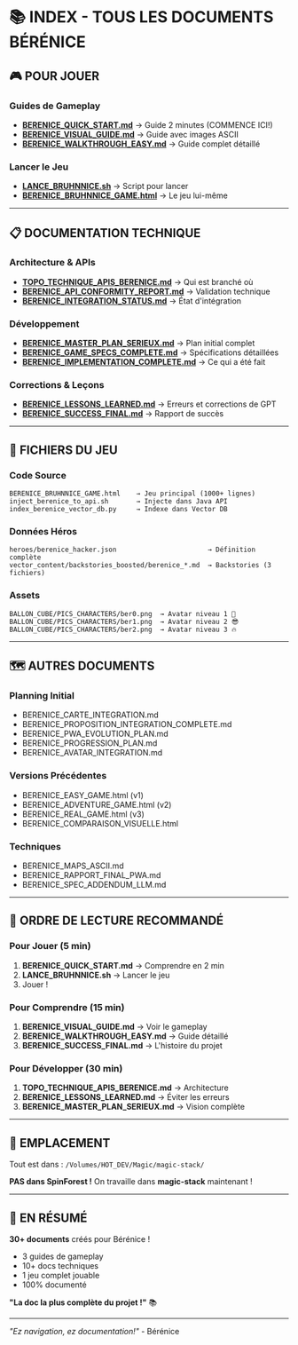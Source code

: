 # 📚 INDEX - TOUS LES DOCUMENTS BÉRÉNICE

## 🎮 POUR JOUER

### Guides de Gameplay
- **[BERENICE_QUICK_START.md](BERENICE_QUICK_START.md)** → Guide 2 minutes (COMMENCE ICI!)
- **[BERENICE_VISUAL_GUIDE.md](BERENICE_VISUAL_GUIDE.md)** → Guide avec images ASCII
- **[BERENICE_WALKTHROUGH_EASY.md](BERENICE_WALKTHROUGH_EASY.md)** → Guide complet détaillé

### Lancer le Jeu
- **[LANCE_BRUHNNICE.sh](LANCE_BRUHNNICE.sh)** → Script pour lancer
- **[BERENICE_BRUHNNICE_GAME.html](BERENICE_BRUHNNICE_GAME.html)** → Le jeu lui-même

---

## 📋 DOCUMENTATION TECHNIQUE

### Architecture & APIs
- **[TOPO_TECHNIQUE_APIS_BERENICE.md](TOPO_TECHNIQUE_APIS_BERENICE.md)** → Qui est branché où
- **[BERENICE_API_CONFORMITY_REPORT.md](BERENICE_API_CONFORMITY_REPORT.md)** → Validation technique
- **[BERENICE_INTEGRATION_STATUS.md](BERENICE_INTEGRATION_STATUS.md)** → État d'intégration

### Développement
- **[BERENICE_MASTER_PLAN_SERIEUX.md](BERENICE_MASTER_PLAN_SERIEUX.md)** → Plan initial complet
- **[BERENICE_GAME_SPECS_COMPLETE.md](BERENICE_GAME_SPECS_COMPLETE.md)** → Spécifications détaillées
- **[BERENICE_IMPLEMENTATION_COMPLETE.md](BERENICE_IMPLEMENTATION_COMPLETE.md)** → Ce qui a été fait

### Corrections & Leçons
- **[BERENICE_LESSONS_LEARNED.md](BERENICE_LESSONS_LEARNED.md)** → Erreurs et corrections de GPT
- **[BERENICE_SUCCESS_FINAL.md](BERENICE_SUCCESS_FINAL.md)** → Rapport de succès

---

## 📂 FICHIERS DU JEU

### Code Source
```
BERENICE_BRUHNNICE_GAME.html    → Jeu principal (1000+ lignes)
inject_berenice_to_api.sh       → Injecte dans Java API
index_berenice_vector_db.py     → Indexe dans Vector DB
```

### Données Héros
```
heroes/berenice_hacker.json                       → Définition complète
vector_content/backstories_boosted/berenice_*.md  → Backstories (3 fichiers)
```

### Assets
```
BALLON_CUBE/PICS_CHARACTERS/ber0.png  → Avatar niveau 1 😤
BALLON_CUBE/PICS_CHARACTERS/ber1.png  → Avatar niveau 2 😎
BALLON_CUBE/PICS_CHARACTERS/ber2.png  → Avatar niveau 3 🔥
```

---

## 🗺️ AUTRES DOCUMENTS

### Planning Initial
- BERENICE_CARTE_INTEGRATION.md
- BERENICE_PROPOSITION_INTEGRATION_COMPLETE.md
- BERENICE_PWA_EVOLUTION_PLAN.md
- BERENICE_PROGRESSION_PLAN.md
- BERENICE_AVATAR_INTEGRATION.md

### Versions Précédentes
- BERENICE_EASY_GAME.html (v1)
- BERENICE_ADVENTURE_GAME.html (v2)
- BERENICE_REAL_GAME.html (v3)
- BERENICE_COMPARAISON_VISUELLE.html

### Techniques
- BERENICE_MAPS_ASCII.md
- BERENICE_RAPPORT_FINAL_PWA.md
- BERENICE_SPEC_ADDENDUM_LLM.md

---

## 🚀 ORDRE DE LECTURE RECOMMANDÉ

### Pour Jouer (5 min)
1. **BERENICE_QUICK_START.md** → Comprendre en 2 min
2. **LANCE_BRUHNNICE.sh** → Lancer le jeu
3. Jouer !

### Pour Comprendre (15 min)
1. **BERENICE_VISUAL_GUIDE.md** → Voir le gameplay
2. **BERENICE_WALKTHROUGH_EASY.md** → Guide détaillé
3. **BERENICE_SUCCESS_FINAL.md** → L'histoire du projet

### Pour Développer (30 min)
1. **TOPO_TECHNIQUE_APIS_BERENICE.md** → Architecture
2. **BERENICE_LESSONS_LEARNED.md** → Éviter les erreurs
3. **BERENICE_MASTER_PLAN_SERIEUX.md** → Vision complète

---

## 📍 EMPLACEMENT

Tout est dans : `/Volumes/HOT_DEV/Magic/magic-stack/`

**PAS dans SpinForest !** On travaille dans **magic-stack** maintenant !

---

## 💬 EN RÉSUMÉ

**30+ documents** créés pour Bérénice !
- 3 guides de gameplay
- 10+ docs techniques
- 1 jeu complet jouable
- 100% documenté

**"La doc la plus complète du projet !"** 📚

---

*"Ez navigation, ez documentation!"* - Bérénice
